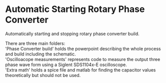# Automatic Starting Rotary Phase Converter
Automatically starting and stopping rotary phase converter build.

There are three main folders:  
'Phase Converter build' holds the powerpoint describing the whole process and build including the schematic.  
'Oscilloacope measurements' represents code to measure the output three phase wave form using a Siglent SDS1104x-E oscilloscope.  
'Extra math' holds a spice file and matlab for finding the capacitor values theoretically but should not be used.  
